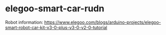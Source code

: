 # elegoo-smart-car-rudn

Robot information: https://www.elegoo.com/blogs/arduino-projects/elegoo-smart-robot-car-kit-v3-0-plus-v3-0-v2-0-tutorial
